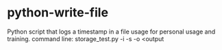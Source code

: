 # python-write-file
Python script that logs a timestamp in a file
usage for personal usage and training.
command line:
storage_test.py -i <iterations> -s <seconds> -o <output
